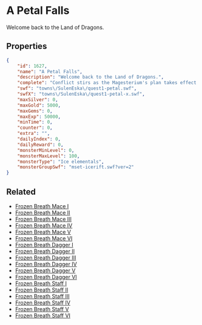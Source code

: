 # A Petal Falls

Welcome back to the Land of Dragons.

## Properties

```json
{
    "id": 1627,
    "name": "A Petal Falls",
    "description": "Welcome back to the Land of Dragons.",
    "complete": "Conflict stirs as the Magesterium's plan takes effect. But how is Atrea faring against the onslaught? Will you be able to arrive in time to help?",
    "swf": "towns\/SulenEska\/quest1-petal.swf",
    "swfX": "towns\/SulenEska\/quest1-petal-x.swf",
    "maxSilver": 0,
    "maxGold": 5000,
    "maxGems": 0,
    "maxExp": 50000,
    "minTime": 0,
    "counter": 0,
    "extra": "",
    "dailyIndex": 0,
    "dailyReward": 0,
    "monsterMinLevel": 0,
    "monsterMaxLevel": 100,
    "monsterType": "Ice elementals",
    "monsterGroupSwf": "mset-icerift.swf?ver=2"
}
```

## Related

- [Frozen Breath Mace I](../items/18879-frozen-breath-mace-i.md)
- [Frozen Breath Mace II](../items/18880-frozen-breath-mace-ii.md)
- [Frozen Breath Mace III](../items/18881-frozen-breath-mace-iii.md)
- [Frozen Breath Mace IV](../items/18882-frozen-breath-mace-iv.md)
- [Frozen Breath Mace V](../items/18883-frozen-breath-mace-v.md)
- [Frozen Breath Mace VI](../items/18884-frozen-breath-mace-vi.md)
- [Frozen Breath Dagger I](../items/18885-frozen-breath-dagger-i.md)
- [Frozen Breath Dagger II](../items/18886-frozen-breath-dagger-ii.md)
- [Frozen Breath Dagger III](../items/18887-frozen-breath-dagger-iii.md)
- [Frozen Breath Dagger IV](../items/18888-frozen-breath-dagger-iv.md)
- [Frozen Breath Dagger V](../items/18889-frozen-breath-dagger-v.md)
- [Frozen Breath Dagger VI](../items/18890-frozen-breath-dagger-vi.md)
- [Frozen Breath Staff I](../items/18891-frozen-breath-staff-i.md)
- [Frozen Breath Staff II](../items/18892-frozen-breath-staff-ii.md)
- [Frozen Breath Staff III](../items/18893-frozen-breath-staff-iii.md)
- [Frozen Breath Staff IV](../items/18894-frozen-breath-staff-iv.md)
- [Frozen Breath Staff V](../items/18895-frozen-breath-staff-v.md)
- [Frozen Breath Staff VI](../items/18896-frozen-breath-staff-vi.md)

